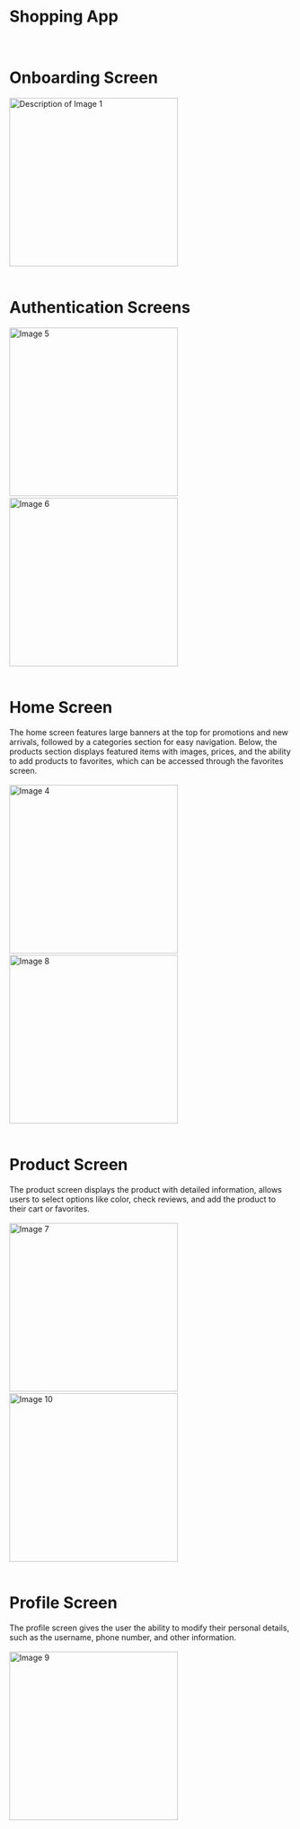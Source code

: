 # Shopping App
<br>

# **Onboarding Screen**
<img src="https://github.com/user-attachments/assets/ed7a0404-6cbf-4459-ba51-116858ed4f95" alt="Description of Image 1" width="300" />
<br><br>

# **Authentication Screens**
<img src="https://github.com/user-attachments/assets/e5fb6dae-5bb2-4d54-be82-1808796be962" alt="Image 5" width="300" />
&nbsp;&nbsp;&nbsp;
<img src="https://github.com/user-attachments/assets/0a2f83f3-165c-49de-a1c5-f113f7dfea46" alt="Image 6" width="300" />
<br><br>

# **Home Screen**
The home screen features large banners at the top for promotions and new arrivals, followed by a categories section for easy navigation. Below, the products section displays featured items with images, prices, and the ability to add products to favorites, which can be accessed through the favorites screen.
<br><br>
<img src="https://github.com/user-attachments/assets/8f1f6602-d7b8-4622-9f38-ea70972d10da" alt="Image 4" width="300" />
&nbsp;&nbsp;&nbsp;
<img src="https://github.com/user-attachments/assets/d840101b-d881-433f-bcda-20bad40154cc" alt="Image 8" width="300" />
<br><br>

# **Product Screen**
The product screen displays the product with detailed information, allows users to select options like color, check reviews, and add the product to their cart or favorites.
<br><br>
<img src="https://github.com/user-attachments/assets/a053cf36-47c3-4531-8d0c-b003a3bc036d" alt="Image 7" width="300" />
&nbsp;&nbsp;&nbsp;
<img src="https://github.com/user-attachments/assets/88f4b663-fd29-482e-b8e0-7555feb8944f" alt="Image 10" width="300" />
<br><br>

# **Profile Screen**
The profile screen gives the user the ability to modify their personal details, such as the username, phone number, and other information.
<br><br>
<img src="https://github.com/user-attachments/assets/2cf43827-de80-4320-8c3c-f9d2e26e006d" alt="Image 9" width="300" />

